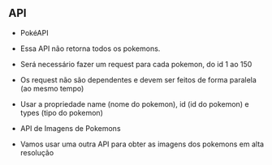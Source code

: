 ## API
 - PokéAPI
 - Essa API não retorna todos os pokemons. 
 - Será necessário fazer um request para cada pokemon, do id 1 ao 150
 - Os request não são dependentes e devem ser feitos de forma paralela (ao mesmo tempo)
 - Usar a propriedade name (nome do pokemon), id (id do pokemon) e types (tipo do pokemon)

 - API de Imagens de Pokemons
 - Vamos usar uma outra API para obter as imagens dos pokemons em alta resolução